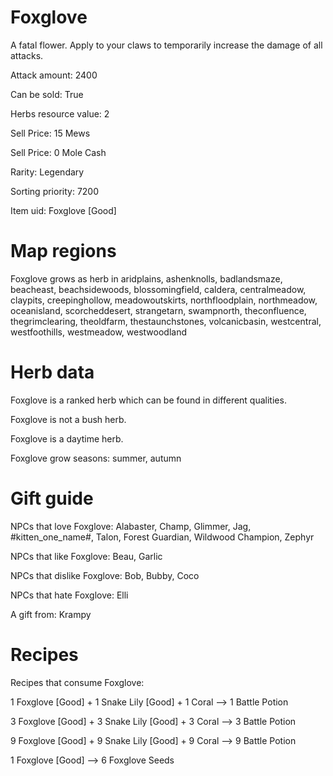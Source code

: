 # Foxglove

A fatal flower. Apply to your claws to temporarily increase the damage of all attacks.

Attack amount: 2400

Can be sold: True

Herbs resource value: 2

Sell Price: 15 Mews

Sell Price: 0 Mole Cash

Rarity: Legendary

Sorting priority: 7200

Item uid: Foxglove [Good]

# Map regions

Foxglove grows as herb in aridplains, ashenknolls, badlandsmaze, beacheast, beachsidewoods, blossomingfield, caldera, centralmeadow, claypits, creepinghollow, meadowoutskirts, northfloodplain, northmeadow, oceanisland, scorcheddesert, strangetarn, swampnorth, theconfluence, thegrimclearing, theoldfarm, thestaunchstones, volcanicbasin, westcentral, westfoothills, westmeadow, westwoodland

# Herb data

Foxglove is a ranked herb which can be found in different qualities.

Foxglove is not a bush herb.

Foxglove is a daytime herb.

Foxglove grow seasons: summer, autumn

# Gift guide

NPCs that love Foxglove: Alabaster, Champ, Glimmer, Jag, #kitten_one_name#, Talon, Forest Guardian, Wildwood Champion, Zephyr

NPCs that like Foxglove: Beau, Garlic

NPCs that dislike Foxglove: Bob, Bubby, Coco

NPCs that hate Foxglove: Elli

A gift from: Krampy

# Recipes

Recipes that consume Foxglove:

1 Foxglove [Good] + 1 Snake Lily [Good] + 1 Coral --> 1 Battle Potion

3 Foxglove [Good] + 3 Snake Lily [Good] + 3 Coral --> 3 Battle Potion

9 Foxglove [Good] + 9 Snake Lily [Good] + 9 Coral --> 9 Battle Potion

1 Foxglove [Good] --> 6 Foxglove Seeds